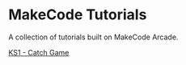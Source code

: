 # MakeCode Tutorials

A collection of tutorials built on MakeCode Arcade.

[KS1 - Catch Game](https://arcade.makecode.com/#tutorial:https://github.com/jimpaine/makecode-arcade-tutorials/ks1-catch-game)